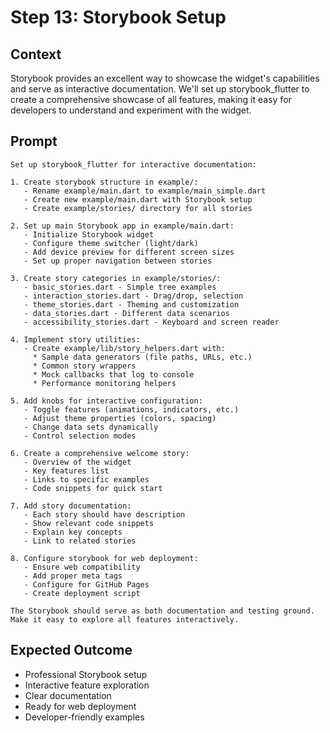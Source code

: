 # Step 13: Storybook Setup

## Context

Storybook provides an excellent way to showcase the widget's capabilities and serve as interactive documentation. We'll set up storybook_flutter to create a comprehensive showcase of all features, making it easy for developers to understand and experiment with the widget.

## Prompt

```text
Set up storybook_flutter for interactive documentation:

1. Create storybook structure in example/:
   - Rename example/main.dart to example/main_simple.dart
   - Create new example/main.dart with Storybook setup
   - Create example/stories/ directory for all stories
   
2. Set up main Storybook app in example/main.dart:
   - Initialize Storybook widget
   - Configure theme switcher (light/dark)
   - Add device preview for different screen sizes
   - Set up proper navigation between stories
   
3. Create story categories in example/stories/:
   - basic_stories.dart - Simple tree examples
   - interaction_stories.dart - Drag/drop, selection
   - theme_stories.dart - Theming and customization
   - data_stories.dart - Different data scenarios
   - accessibility_stories.dart - Keyboard and screen reader
   
4. Implement story utilities:
   - Create example/lib/story_helpers.dart with:
     * Sample data generators (file paths, URLs, etc.)
     * Common story wrappers
     * Mock callbacks that log to console
     * Performance monitoring helpers
   
5. Add knobs for interactive configuration:
   - Toggle features (animations, indicators, etc.)
   - Adjust theme properties (colors, spacing)
   - Change data sets dynamically
   - Control selection modes
   
6. Create a comprehensive welcome story:
   - Overview of the widget
   - Key features list
   - Links to specific examples
   - Code snippets for quick start
   
7. Add story documentation:
   - Each story should have description
   - Show relevant code snippets
   - Explain key concepts
   - Link to related stories
   
8. Configure storybook for web deployment:
   - Ensure web compatibility
   - Add proper meta tags
   - Configure for GitHub Pages
   - Create deployment script

The Storybook should serve as both documentation and testing ground.
Make it easy to explore all features interactively.
```

## Expected Outcome

- Professional Storybook setup
- Interactive feature exploration
- Clear documentation
- Ready for web deployment
- Developer-friendly examples